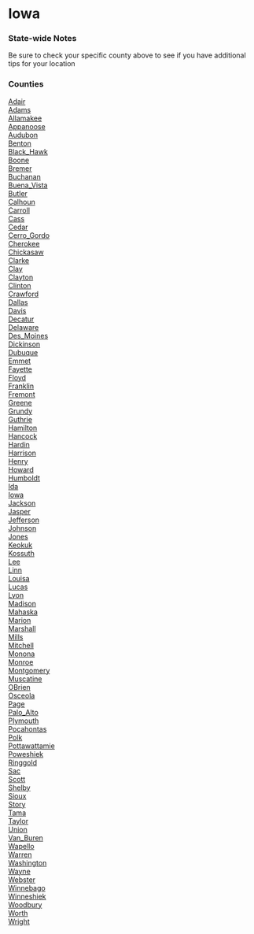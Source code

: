 # Iowa

### State-wide Notes
Be sure to check your specific county above to see if you have additional tips for your location

### Counties
[Adair](Adair.md)\
[Adams](Adams.md)\
[Allamakee](Allamakee.md)\
[Appanoose](Appanoose.md)\
[Audubon](Audubon.md)\
[Benton](Benton.md)\
[Black_Hawk](Black_Hawk.md)\
[Boone](Boone.md)\
[Bremer](Bremer.md)\
[Buchanan](Buchanan.md)\
[Buena_Vista](Buena_Vista.md)\
[Butler](Butler.md)\
[Calhoun](Calhoun.md)\
[Carroll](Carroll.md)\
[Cass](Cass.md)\
[Cedar](Cedar.md)\
[Cerro_Gordo](Cerro_Gordo.md)\
[Cherokee](Cherokee.md)\
[Chickasaw](Chickasaw.md)\
[Clarke](Clarke.md)\
[Clay](Clay.md)\
[Clayton](Clayton.md)\
[Clinton](Clinton.md)\
[Crawford](Crawford.md)\
[Dallas](Dallas.md)\
[Davis](Davis.md)\
[Decatur](Decatur.md)\
[Delaware](Delaware.md)\
[Des_Moines](Des_Moines.md)\
[Dickinson](Dickinson.md)\
[Dubuque](Dubuque.md)\
[Emmet](Emmet.md)\
[Fayette](Fayette.md)\
[Floyd](Floyd.md)\
[Franklin](Franklin.md)\
[Fremont](Fremont.md)\
[Greene](Greene.md)\
[Grundy](Grundy.md)\
[Guthrie](Guthrie.md)\
[Hamilton](Hamilton.md)\
[Hancock](Hancock.md)\
[Hardin](Hardin.md)\
[Harrison](Harrison.md)\
[Henry](Henry.md)\
[Howard](Howard.md)\
[Humboldt](Humboldt.md)\
[Ida](Ida.md)\
[Iowa](Iowa.md)\
[Jackson](Jackson.md)\
[Jasper](Jasper.md)\
[Jefferson](Jefferson.md)\
[Johnson](Johnson.md)\
[Jones](Jones.md)\
[Keokuk](Keokuk.md)\
[Kossuth](Kossuth.md)\
[Lee](Lee.md)\
[Linn](Linn.md)\
[Louisa](Louisa.md)\
[Lucas](Lucas.md)\
[Lyon](Lyon.md)\
[Madison](Madison.md)\
[Mahaska](Mahaska.md)\
[Marion](Marion.md)\
[Marshall](Marshall.md)\
[Mills](Mills.md)\
[Mitchell](Mitchell.md)\
[Monona](Monona.md)\
[Monroe](Monroe.md)\
[Montgomery](Montgomery.md)\
[Muscatine](Muscatine.md)\
[OBrien](OBrien.md)\
[Osceola](Osceola.md)\
[Page](Page.md)\
[Palo_Alto](Palo_Alto.md)\
[Plymouth](Plymouth.md)\
[Pocahontas](Pocahontas.md)\
[Polk](Polk.md)\
[Pottawattamie](Pottawattamie.md)\
[Poweshiek](Poweshiek.md)\
[Ringgold](Ringgold.md)\
[Sac](Sac.md)\
[Scott](Scott.md)\
[Shelby](Shelby.md)\
[Sioux](Sioux.md)\
[Story](Story.md)\
[Tama](Tama.md)\
[Taylor](Taylor.md)\
[Union](Union.md)\
[Van_Buren](Van_Buren.md)\
[Wapello](Wapello.md)\
[Warren](Warren.md)\
[Washington](Washington.md)\
[Wayne](Wayne.md)\
[Webster](Webster.md)\
[Winnebago](Winnebago.md)\
[Winneshiek](Winneshiek.md)\
[Woodbury](Woodbury.md)\
[Worth](Worth.md)\
[Wright](Wright.md)